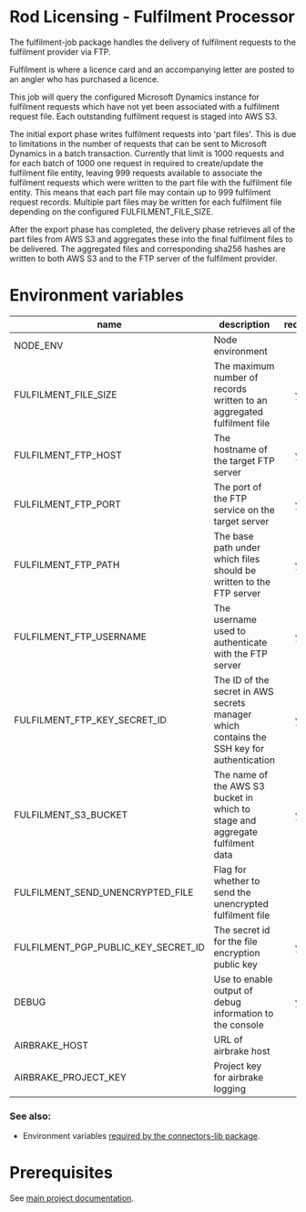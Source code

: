 # Rod Licensing - Fulfilment Processor

The fulfilment-job package handles the delivery of fulfilment requests to the fulfilment provider via FTP.

Fulfilment is where a licence card and an accompanying letter are posted to an angler who has purchased a licence.

This job will query the configured Microsoft Dynamics instance for fulfilment requests which have not yet been associated with a fulfilment request
file. Each outstanding fulfilment request is staged into AWS S3.

The initial export phase writes fulfilment requests into 'part files'. This is due to limitations in the number of requests that can be sent to
Microsoft Dynamics in a batch transaction. Currently that limit is 1000 requests and for each batch of 1000 one request in required to create/update
the fulfilment file entity, leaving 999 requests available to associate the fulfilment requests which were written to the part file with the
fulfilment file entity. This means that each part file may contain up to 999 fulfilment request records. Multiple part files may be written
for each fulfilment file depending on the configured FULFILMENT_FILE_SIZE.

After the export phase has completed, the delivery phase retrieves all of the part files from AWS S3 and aggregates these into the final fulfilment
files to be delivered. The aggregated files and corresponding sha256 hashes are written to both AWS S3 and to the FTP server of the fulfilment
provider.

# Environment variables

| name                                | description                                                                               | required | default | valid                                                                   | notes |
| ----------------------------------- | ----------------------------------------------------------------------------------------- | :------: | ------- | ----------------------------------------------------------------------- | ----- |
| NODE_ENV                            | Node environment                                                                          |    no    |         | development, test, production                                           |       |
| FULFILMENT_FILE_SIZE                | The maximum number of records written to an aggregated fulfilment file                    |   yes    |         |                                                                         |       |
| FULFILMENT_FTP_HOST                 | The hostname of the target FTP server                                                     |   yes    |         |                                                                         |       |
| FULFILMENT_FTP_PORT                 | The port of the FTP service on the target server                                          |   yes    |         |                                                                         |       |
| FULFILMENT_FTP_PATH                 | The base path under which files should be written to the FTP server                       |   yes    |         |                                                                         |       |
| FULFILMENT_FTP_USERNAME             | The username used to authenticate with the FTP server                                     |   yes    |         |                                                                         |       |
| FULFILMENT_FTP_KEY_SECRET_ID        | The ID of the secret in AWS secrets manager which contains the SSH key for authentication |   yes    |         |                                                                         |       |
| FULFILMENT_S3_BUCKET                | The name of the AWS S3 bucket in which to stage and aggregate fulfilment data             |   yes    |         |                                                                         |       |
| FULFILMENT_SEND_UNENCRYPTED_FILE    | Flag for whether to send the unencrypted fulfilment file                                  |    no    | false   | true, false, 0, 1                                                       |       |
| FULFILMENT_PGP_PUBLIC_KEY_SECRET_ID | The secret id for the file encryption public key                                          |   yes    |         |                                                                         |       |
| DEBUG                               | Use to enable output of debug information to the console                                  |   yes    |         | fulfilment:\*, fulfilment:staging, fulfilment:transport, fulfilment:ftp |       |
| AIRBRAKE_HOST                       | URL of airbrake host                                                                      |    no    |         |                                                                         |       |
| AIRBRAKE_PROJECT_KEY                | Project key for airbrake logging                                                          |    no    |         |                                                                         |       |

### See also:

- Environment variables [required by the connectors-lib package](../connectors-lib/README.md).

# Prerequisites

See [main project documentation](../../README.md).
